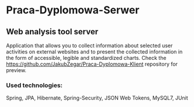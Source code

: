 # Praca-Dyplomowa-Serwer

## Web analysis tool server 

Application that allows you to collect information about selected user activities on external websites and to present the collected information in the form of accessible, legible and standardized charts. Check the https://github.com/JakubZegar/Praca-Dyplomowa-Klient repository for preview.

### Used technologies:
Spring,
JPA,
Hibernate,
Spring-Security,
JSON Web Tokens,
MySQL7,
JUnit
